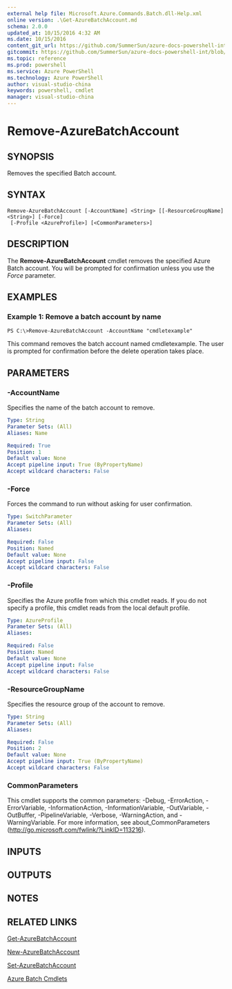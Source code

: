 ```yaml
---
external help file: Microsoft.Azure.Commands.Batch.dll-Help.xml
online version: .\Get-AzureBatchAccount.md
schema: 2.0.0
updated_at: 10/15/2016 4:32 AM
ms.date: 10/15/2016
content_git_url: https://github.com/SummerSun/azure-docs-powershell-int/blob/master/azureps-cmdlets-docs/ResourceManager/AzureRM.Batch/v0.9.8/CmdletMDs/Remove-AzureBatchAccount.md
gitcommit: https://github.com/SummerSun/azure-docs-powershell-int/blob/1bfd8e268acfc1799ad3f17c5a982578f54443cf/azureps-cmdlets-docs/ResourceManager/AzureRM.Batch/v0.9.8/CmdletMDs/Remove-AzureBatchAccount.md
ms.topic: reference
ms.prod: powershell
ms.service: Azure PowerShell
ms.technology: Azure PowerShell
author: visual-studio-china
keywords: powershell, cmdlet
manager: visual-studio-china
---
```


# Remove-AzureBatchAccount

## SYNOPSIS
Removes the specified  Batch account.

## SYNTAX

```
Remove-AzureBatchAccount [-AccountName] <String> [[-ResourceGroupName] <String>] [-Force]
 [-Profile <AzureProfile>] [<CommonParameters>]
```

## DESCRIPTION
The **Remove-AzureBatchAccount** cmdlet removes the specified Azure Batch account.
You will be prompted for confirmation unless you use the *Force* parameter.

## EXAMPLES

### Example 1: Remove a batch account by name
```
PS C:\>Remove-AzureBatchAccount -AccountName "cmdletexample"
```

This command removes the batch account named cmdletexample.
The user is prompted for confirmation before the delete operation takes place.

## PARAMETERS

### -AccountName
Specifies the name of the batch account to remove.

```yaml
Type: String
Parameter Sets: (All)
Aliases: Name

Required: True
Position: 1
Default value: None
Accept pipeline input: True (ByPropertyName)
Accept wildcard characters: False
```

### -Force
Forces the command to run without asking for user confirmation.

```yaml
Type: SwitchParameter
Parameter Sets: (All)
Aliases: 

Required: False
Position: Named
Default value: None
Accept pipeline input: False
Accept wildcard characters: False
```

### -Profile
Specifies the Azure profile from which this cmdlet reads.
If you do not specify a profile, this cmdlet reads from the local default profile.

```yaml
Type: AzureProfile
Parameter Sets: (All)
Aliases: 

Required: False
Position: Named
Default value: None
Accept pipeline input: False
Accept wildcard characters: False
```

### -ResourceGroupName
Specifies the resource group of the account to remove.

```yaml
Type: String
Parameter Sets: (All)
Aliases: 

Required: False
Position: 2
Default value: None
Accept pipeline input: True (ByPropertyName)
Accept wildcard characters: False
```

### CommonParameters
This cmdlet supports the common parameters: -Debug, -ErrorAction, -ErrorVariable, -InformationAction, -InformationVariable, -OutVariable, -OutBuffer, -PipelineVariable, -Verbose, -WarningAction, and -WarningVariable. For more information, see about_CommonParameters (http://go.microsoft.com/fwlink/?LinkID=113216).

## INPUTS

## OUTPUTS

## NOTES

## RELATED LINKS

[Get-AzureBatchAccount](.\Get-AzureBatchAccount.md)

[New-AzureBatchAccount](.\New-AzureBatchAccount.md)

[Set-AzureBatchAccount](.\Set-AzureBatchAccount.md)

[Azure Batch Cmdlets](.\AzureRM.Batch.md)

